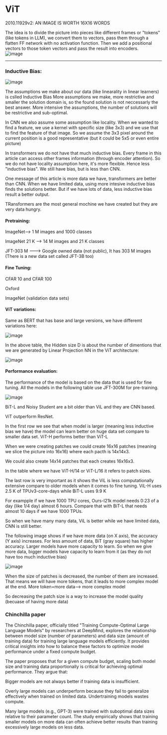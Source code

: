# ViT
2010.11929v2: AN IMAGE IS WORTH 16X16 WORDS


The idea is to divide the picture into pieces like different frames or "tokens" (like tokens in LLM), we convert them to vectors, pass them through a flatten FF network with no activation function. Then we add a positional vectors to those token vectors and pass the result into encoders.  
![image](https://github.com/user-attachments/assets/7c641bfe-50d3-49d7-86e6-70aad97ebaaf)


-------------------

### Inductive Bias:

![image](https://github.com/user-attachments/assets/e4d3e51a-1875-4311-a1ff-01cf9c0e5f9a)

The assumptions we make about our data (like linearality in linear learners) is cslled Inductive Bias
More assumptions we make, more restrictive and smaller the solution domain is, so the found solution is not neccessarly the best answer. More intensive the assumptions, the number of solutions will be restrictive and sub-optimal.

In CNN we also assume some assumption like locality. When we wanted to find a feature, we use a kernel with specific size (like 3x3) and we use that to find the feature of that image. So we assume the 3x3 pixel around the current position is a good representative (but it could be 5x5 or even entire picture)

In transformers we do not have that much inductive bias. Every frame in this article can access other frames information (through encoder attention). So we do not have locality assumption here, it's more flexible. Hence less "inductive bias". We still have bias, but is less than CNN.

One message of this article is more data we have, transformers are better than CNN. When we have limited data, using more intesive inductive bias finds the solutions better. But if we have lots of data, less inductive bias result a better output.

TRansformers are the most general mochine we have created but they are very data hungry.

#### Pretraining:
ImageNet--> 1 M images and 1000 classes

ImageNet 21 K --> 14 M images and 21 K classes

JFT-303 M ---> Google owned data (not public), It has 303 M images (There is a new data set called JFT-3B too)

#### Fine Tuning:

CFAR 10 and CFAR 100

Oxford

ImageNet (validation data sets)

#### ViT variations:

Same as BERT that has base and large versions, we have differemt variations here:

![image](https://github.com/user-attachments/assets/9b457c7d-0ca5-4820-b1c8-2e75fff87dd3)


In the above table, the Hidden size D is about the number of dimentions that we are generated by Linear Projection NN in the ViT architecture:

![image](https://github.com/user-attachments/assets/b119fbfe-b663-409d-9711-58fd623707e6)



#### Performance evaluation:

The performance of the model is based on the data that is used for fine tuning. All the models in the following table use JFT-300M for pre-training.


![image](https://github.com/user-attachments/assets/33f1bca8-d18e-4cd1-b01b-6a346658361f)

BiT-L and Noisy Student are a bit older than ViL and they are CNN based. 


ViT outperform ResNet.

In the first row we see that when model is larger (meaning less inductive bias we have) the model can learn better on huge data set compare to smaller data set. ViT-H performs better than ViT-L

When we were creating patches we could create 16x16 patches (meaning we slice the picture into 16x16) where each pacth is 14x14x3.

We could also create 14x14 patches that each creates 16x16x3.

In the table where we have ViT-H/14 or ViT-L/16 it refers to patch sizes.

The last row is very important as it shows the ViL is less computationally extensive compare to older models when it comes to fine tuning. ViL-H uses 2.5 K of TPUv3-core-days while BiT-L uses 9.9 K

For exampple if we have 1000 TPU cores, Ours-I21k model needs 0:23 of a day (like 1/4 day) almost 6 hours. Compare that with BiT-L that needs almost 10 days if we have 1000 TPUs.

So when we have many many data, ViL is better while we have limited data, CNN is still better.

The following image shows if we have more data (on X axis), the accuracy (Y axis) increases. For less amount of data, BiT (gray square) has higher accuracy. Larger models have more capacity to learn. So when we give more data, bigger models have capacity to learn from it (as they do not have too much inductive bias)

![image](https://github.com/user-attachments/assets/027b7416-2aef-4d18-ae64-5979812fdfc3)


When the size of patches is decreased, the number of them are increased. That means we will have more tokens, that it leads to more complex model at the end. More token=more data--> more complex model

So decreasing the patch size is a way to increase the model quality (becuase of having more data)

### Chinchilla paper
The Chinchilla paper, officially titled "Training Compute-Optimal Large Language Models" by researchers at DeepMind, explores the relationship between model size (number of parameters) and data size (amount of training data) for training large language models efficiently. It provides critical insights into how to balance these factors to optimize model performance under a fixed compute budget.

The paper proposes that for a given compute budget, scaling both model size and training data proportionally is critical for achieving optimal performance. They argue that:

Bigger models are not always better if training data is insufficient.

Overly large models can underperform because they fail to generalize effectively when trained on limited data.
Undertraining models wastes compute.

Many large models (e.g., GPT-3) were trained with suboptimal data sizes relative to their parameter count.
The study empirically shows that training smaller models on more data can often achieve better results than training excessively large models on less data.
 





